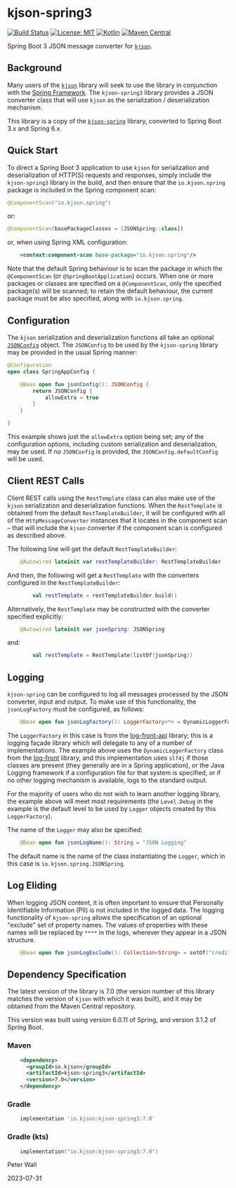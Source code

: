 # kjson-spring3

[![Build Status](https://travis-ci.com/pwall567/kjson-spring3.svg?branch=main)](https://travis-ci.com/github/pwall567/kjson-spring3)
[![License: MIT](https://img.shields.io/badge/License-MIT-yellow.svg)](https://opensource.org/licenses/MIT)
[![Kotlin](https://img.shields.io/static/v1?label=Kotlin&message=v1.8.22&color=7f52ff&logo=kotlin&logoColor=7f52ff)](https://github.com/JetBrains/kotlin/releases/tag/v1.8.22)
[![Maven Central](https://img.shields.io/maven-central/v/io.kjson/kjson-spring3?label=Maven%20Central)](https://search.maven.org/search?q=g:%22io.kjson%22%20AND%20a:%22kjson-spring3%22)

Spring Boot 3 JSON message converter for [`kjson`](https://github.com/pwall567/kjson).

## Background

Many users of the [`kjson`](https://github.com/pwall567/kjson) library will seek to use the library in conjunction with
the [Spring Framework](https://spring.io/projects/spring-framework).
The `kjson-spring3` library provides a JSON converter class that will use `kjson` as the serialization / deserialization
mechanism.

This library is a copy of the [`kjson-spring`](https://github.com/pwall567/kjson-spring) library, converted to Spring
Boot 3.x and Spring 6.x.

## Quick Start

To direct a Spring Boot 3 application to use `kjson` for serialization and deserialization of HTTP(S) requests and
responses, simply include the `kjson-spring3` library in the build, and then ensure that the `io.kjson.spring` package
is included in the Spring component scan:
```kotlin
@ComponentScan("io.kjson.spring")
```
or:
```kotlin
@ComponentScan(basePackageClasses = [JSONSpring::class])
```
or, when using Spring XML configuration:
```xml
    <context:component-scan base-package="io.kjson.spring"/>
```
Note that the default Spring behaviour is to scan the package in which the `@ComponentScan`
(or `@SpringBootApplication`) occurs.
When one or more packages or classes are specified on a `@ComponentScan`, only the specified package(s) will be scanned;
to retain the default behaviour, the current package must be also specified, along with `io.kjson.spring`.

## Configuration

The `kjson` serialization and deserialization functions all take an optional
[`JSONConfig`](https://github.com/pwall567/kjson/blob/main/USERGUIDE.md#configuration) object.
The `JSONConfig` to be used by the `kjson-spring` library may be provided in the usual Spring manner:
```kotlin
@Configuration
open class SpringAppConfig {

    @Bean open fun jsonConfig(): JSONConfig {
        return JSONConfig {
            allowExtra = true
        }
    }

}
```
This example shows just the `allowExtra` option being set; any of the configuration options, including custom
serialization and deserialization, may be used.
If no `JSONConfig` is provided, the `JSONConfig.defaultConfig` will be used.

## Client REST Calls

Client REST calls using the `RestTemplate` class can also make use of the `kjson` serialization and deserialization
functions.
When the `RestTemplate` is obtained from the default `RestTemplateBuilder`, it will be configured with all of the
`HttpMessageConverter` instances that it locates in the component scan &ndash; that will include the `kjson`
converter if the component scan is configured as described above.

The following line will get the default `RestTemplateBuilder`:
```kotlin
    @Autowired lateinit var restTemplateBuilder: RestTemplateBuilder
```
And then, the following will get a `RestTemplate` with the converters configured in the `RestTemplateBuilder`:
```kotlin
        val restTemplate = restTemplateBuilder.build()
```

Alternatively, the `RestTemplate` may be constructed with the converter specified explicitly:
```kotlin
    @Autowired lateinit var jsonSpring: JSONSpring
```
and:
```kotlin
        val restTemplate = RestTemplate(listOf(jsonSpring))
```

## Logging

`kjson-spring` can be configured to log all messages processed by the JSON converter, input and output.
To make use of this functionality, the `jsonLogFactory` must be configured, as follows:
```kotlin
    @Bean open fun jsonLogFactory(): LoggerFactory<*> = DynamicLoggerFactory(Level.DEBUG)
```

The `LoggerFactory` in this case is from the [log-front-api](https://github.com/pwall567/log-front-api) library;
this is a logging fa&ccedil;ade library which will delegate to any of a number of implementations.
The example above uses the `DynamicLoggerFactory` class from the [log-front](https://github.com/pwall567/log-front)
library, and this implementation uses `slf4j` if those classes are present (they generally are in a Spring application),
or the Java Logging framework if a configuration file for that system is specified, or if no other logging mechanism is
available, logs to the standard output.

For the majority of users who do not wish to learn another logging library, the example above will meet most
requirements (the `Level.Debug` in the example is the default level to be used by `Logger` objects created by this
`LoggerFactory`).

The name of the `Logger` may also be specified:
```kotlin
    @Bean open fun jsonLogName(): String = "JSON Logging"
```
The default name is the name of the class instantiating the `Logger`, which in this case is
`io.kjson.spring.JSONSpring`.

## Log Eliding

When logging JSON content, it is often important to ensure that Personally Identifiable Information (PII) is not
included in the logged data.
The logging functionality of `kjson-spring` allows the specification of an optional "exclude" set of property names.
The values of properties with these names will be replaced by `****` in the logs, wherever they appear in a JSON
structure.
```kotlin
    @Bean open fun jsonLogExclude(): Collection<String> = setOf("creditCardNumber", "licenceNumber")
```

## Dependency Specification

The latest version of the library is 7.0 (the version number of this library matches the version of `kjson` with which
it was built), and it may be obtained from the Maven Central repository.

This version was built using version 6.0.11 of Spring, and version 3.1.2 of Spring Boot.

### Maven
```xml
    <dependency>
      <groupId>io.kjson</groupId>
      <artifactId>kjson-spring3</artifactId>
      <version>7.0</version>
    </dependency>
```
### Gradle
```groovy
    implementation 'io.kjson:kjson-spring3:7.0'
```
### Gradle (kts)
```kotlin
    implementation("io.kjson:kjson-spring3:7.0")
```

Peter Wall

2023-07-31
